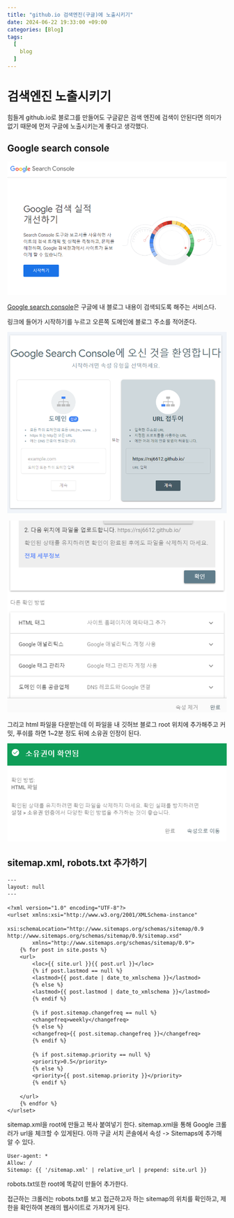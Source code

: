 ```yaml
---
title: "github.io 검색엔진(구글)에 노출시키기"
date: 2024-06-22 19:33:00 +09:00
categories: [Blog]
tags:
  [
    blog
  ]
---
```


# 검색엔진 노출시키기

힘들게 github.io로 블로그를 만들어도 구글같은 검색 엔진에 검색이 안된다면 의미가 없기 때문에 먼저 구글에 노출시키는게 좋다고 생각했다.


## Google search console

![1](./assets/img/postsImg/20241203/googlesearch.png)


[Google search console](https://search.google.com/search-console/about)은 구글에 내 블로그 내용이 검색되도록 해주는 서비스다. 

링크에 들어가 시작하기를 누르고 오른쪽 도메인에 블로그 주소를 적어준다.

![1](./assets/img/postsImg/20241203/googlesearch2.png)

![1](./assets/img/postsImg/20241203/googlesearch3.png)

그리고 html 파일을 다운받는데 이 파일을 내 깃허브 블로그 root 위치에 추가해주고 커밋, 푸쉬를 하면 1~2분 정도 뒤에 소유권 인정이 된다.

![1](./assets/img/postsImg/20241203/googlesearch4.png)



## sitemap.xml, robots.txt 추가하기
```
---
layout: null
---

<?xml version="1.0" encoding="UTF-8"?>
<urlset xmlns:xsi="http://www.w3.org/2001/XMLSchema-instance"
        xsi:schemaLocation="http://www.sitemaps.org/schemas/sitemap/0.9 http://www.sitemaps.org/schemas/sitemap/0.9/sitemap.xsd"
        xmlns="http://www.sitemaps.org/schemas/sitemap/0.9">
    {% for post in site.posts %}
    <url>
        <loc>{{ site.url }}{{ post.url }}</loc>
        {% if post.lastmod == null %}
        <lastmod>{{ post.date | date_to_xmlschema }}</lastmod>
        {% else %}
        <lastmod>{{ post.lastmod | date_to_xmlschema }}</lastmod>
        {% endif %}

        {% if post.sitemap.changefreq == null %}
        <changefreq>weekly</changefreq>
        {% else %}
        <changefreq>{{ post.sitemap.changefreq }}</changefreq>
        {% endif %}

        {% if post.sitemap.priority == null %}
        <priority>0.5</priority>
        {% else %}
        <priority>{{ post.sitemap.priority }}</priority>
        {% endif %}

    </url>
    {% endfor %}
</urlset> 
```
sitemap.xml을 root에 만들고 복사 붙여넣기 한다. sitemap.xml을 통해 Google 크롤러가 url을 체크할 수 있게된다. 아까 구글 서치 콘솔에서 속성 -> Sitemaps에 추가해 알 수 있다.

```
User-agent: *
Allow: /
Sitemap: {{ '/sitemap.xml' | relative_url | prepend: site.url }}
```
robots.txt또한 root에 똑같이 만들어 추가한다. 

접근하는 크롤러는 robots.txt를 보고 접근하고자 하는 sitemap의 위치를 확인하고,
제한을 확인하여 본래의 웹사이트로 가져가게 된다.
